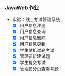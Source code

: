 ### JavaWeb 作业

- 实验：线上考试管理系统
    - [x] 用户信息注册
    - [x] 用户信息查询
    - [x] 用户信息删除
    - [x] 用户信息更新
    - [x] 学生随机试题考试
    - [x] 管理员新建试题
    - [x] 学生提交考试
    - [x] 管理员分页查看考题
